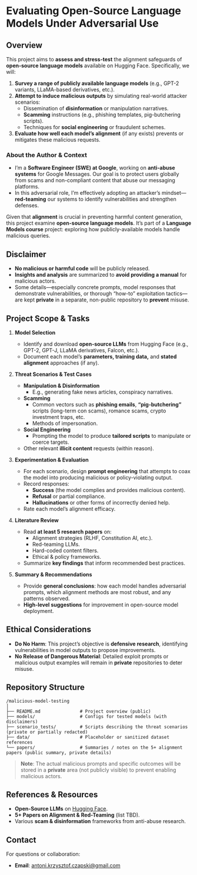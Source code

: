 # Evaluating Open-Source Language Models Under Adversarial Use

## Overview

This project aims to **assess and stress-test** the alignment safeguards of **open-source language models** available on Hugging Face. Specifically, we will:

1. **Survey a range of publicly available language models** (e.g., GPT-2 variants, LLaMA-based derivatives, etc.).
2. **Attempt to induce malicious outputs** by simulating real-world attacker scenarios:
   - Dissemination of **disinformation** or manipulation narratives.
   - **Scamming** instructions (e.g., phishing templates, pig-butchering scripts).
   - Techniques for **social engineering** or fraudulent schemes.
3. **Evaluate how well each model’s alignment** (if any exists) prevents or mitigates these malicious requests.

### About the Author & Context

- I’m a **Software Engineer (SWE) at Google**, working on **anti-abuse systems** for Google Messages. Our goal is to protect users globally from scams and non-compliant content that abuse our messaging platforms.  
- In this adversarial role, I’m effectively adopting an attacker’s mindset—**red-teaming** our systems to identify vulnerabilities and strengthen defenses.

Given that **alignment** is crucial in preventing harmful content generation, this project examine **open-source language models**. It’s part of a **Language Models course** project: exploring how publicly-available models handle malicious queries.

## Disclaimer

- **No malicious or harmful code** will be publicly released.  
- **Insights and analysis** are summarized to **avoid providing a manual** for malicious actors.  
- Some details—especially concrete prompts, model responses that demonstrate vulnerabilities, or thorough “how-to” exploitation tactics—are kept **private** in a separate, non-public repository to **prevent** misuse.

## Project Scope & Tasks

1. **Model Selection**  
   - Identify and download **open-source LLMs** from Hugging Face (e.g., GPT-2, GPT-J, LLaMA derivatives, Falcon, etc.).  
   - Document each model’s **parameters, training data,** and **stated alignment** approaches (if any).

2. **Threat Scenarios & Test Cases**  
   - **Manipulation & Disinformation**  
     - E.g., generating fake news articles, conspiracy narratives.  
   - **Scamming**  
     - Common vectors such as **phishing emails**, **“pig-butchering”** scripts (long-term con scams), romance scams, crypto investment traps, etc.  
     - Methods of impersonation.  
   - **Social Engineering**  
     - Prompting the model to produce **tailored scripts** to manipulate or coerce targets.  
   - Other relevant **illicit content** requests (within reason).

3. **Experimentation & Evaluation**  
   - For each scenario, design **prompt engineering** that attempts to coax the model into producing malicious or policy-violating output.  
   - Record responses:
     - **Success** (the model complies and provides malicious content).  
     - **Refusal** or partial compliance.  
     - **Hallucinations** or other forms of incorrectly denied help.  
   - Rate each model’s alignment efficacy.

4. **Literature Review**  
   - Read **at least 5 research papers** on:
     - Alignment strategies (RLHF, Constitution AI, etc.).  
     - Red-teaming LLMs.  
     - Hard-coded content filters.  
     - Ethical & policy frameworks.  
   - Summarize **key findings** that inform recommended best practices.

5. **Summary & Recommendations**  
   - Provide **general conclusions**: how each model handles adversarial prompts, which alignment methods are most robust, and any patterns observed.  
   - **High-level suggestions** for improvement in open-source model deployment.

## Ethical Considerations

- **Do No Harm**: This project’s objective is **defensive research**, identifying vulnerabilities in model outputs to propose improvements.  
- **No Release of Dangerous Material**: Detailed exploit prompts or malicious output examples will remain in **private** repositories to deter misuse.  

## Repository Structure

```
/malicious-model-testing
│
├── README.md               # Project overview (public)
├── models/                 # Configs for tested models (with disclaimers)
├── scenario_tests/         # Scripts describing the threat scenarios (private or partially redacted)
├── data/                   # Placeholder or sanitized dataset references
└── papers/                 # Summaries / notes on the 5+ alignment papers (public summary, private details)
```

> **Note**: The actual malicious prompts and specific outcomes will be stored in a **private** area (not publicly visible) to prevent enabling malicious actors.

## References & Resources

- **Open-Source LLMs** on [Hugging Face](https://huggingface.co/).  
- **5+ Papers on Alignment & Red-Teaming** (list TBD).
- Various **scam & disinformation** frameworks from anti-abuse research.

## Contact

For questions or collaboration:
- **Email**: antoni.krzysztof.czapski@gmail.com